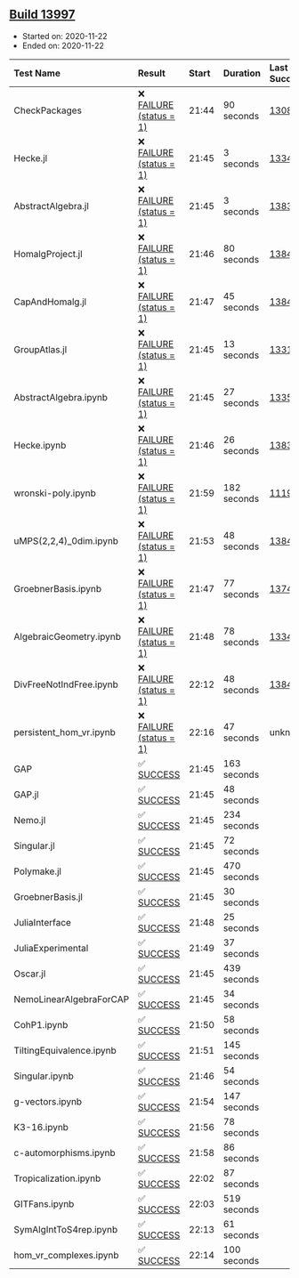 ## [Build 13997](https://oscarci.mathematik.uni-kl.de/job/oscar/13997/)

* Started on: 2020-11-22
* Ended on: 2020-11-22

| Test Name    | Result | Start | Duration | Last Success | First Failure |
|:-------------|:-------|:------|:---------|:-------------|:--------------|
| CheckPackages | ❌ [FAILURE (status = 1)](https://oscarci.mathematik.uni-kl.de/job/oscar/13997/artifact/logs/build-13997/CheckPackages.log) | 21:44 | 90 seconds | [13085](https://oscarci.mathematik.uni-kl.de/job/oscar/13085/) | [13086](https://oscarci.mathematik.uni-kl.de/job/oscar/13086/) |
| Hecke.jl | ❌ [FAILURE (status = 1)](https://oscarci.mathematik.uni-kl.de/job/oscar/13997/artifact/logs/build-13997/Hecke.jl.log) | 21:45 | 3 seconds | [13341](https://oscarci.mathematik.uni-kl.de/job/oscar/13341/) | [13342](https://oscarci.mathematik.uni-kl.de/job/oscar/13342/) |
| AbstractAlgebra.jl | ❌ [FAILURE (status = 1)](https://oscarci.mathematik.uni-kl.de/job/oscar/13997/artifact/logs/build-13997/AbstractAlgebra.jl.log) | 21:45 | 3 seconds | [13837](https://oscarci.mathematik.uni-kl.de/job/oscar/13837/) | [13838](https://oscarci.mathematik.uni-kl.de/job/oscar/13838/) |
| HomalgProject.jl | ❌ [FAILURE (status = 1)](https://oscarci.mathematik.uni-kl.de/job/oscar/13997/artifact/logs/build-13997/HomalgProject.jl.log) | 21:46 | 80 seconds | [13845](https://oscarci.mathematik.uni-kl.de/job/oscar/13845/) | [13846](https://oscarci.mathematik.uni-kl.de/job/oscar/13846/) |
| CapAndHomalg.jl | ❌ [FAILURE (status = 1)](https://oscarci.mathematik.uni-kl.de/job/oscar/13997/artifact/logs/build-13997/CapAndHomalg.jl.log) | 21:47 | 45 seconds | [13845](https://oscarci.mathematik.uni-kl.de/job/oscar/13845/) | [13846](https://oscarci.mathematik.uni-kl.de/job/oscar/13846/) |
| GroupAtlas.jl | ❌ [FAILURE (status = 1)](https://oscarci.mathematik.uni-kl.de/job/oscar/13997/artifact/logs/build-13997/GroupAtlas.jl.log) | 21:45 | 13 seconds | [13311](https://oscarci.mathematik.uni-kl.de/job/oscar/13311/) | [13312](https://oscarci.mathematik.uni-kl.de/job/oscar/13312/) |
| AbstractAlgebra.ipynb | ❌ [FAILURE (status = 1)](https://oscarci.mathematik.uni-kl.de/job/oscar/13997/artifact/logs/build-13997/AbstractAlgebra.ipynb.log) | 21:45 | 27 seconds | [13355](https://oscarci.mathematik.uni-kl.de/job/oscar/13355/) | [13356](https://oscarci.mathematik.uni-kl.de/job/oscar/13356/) |
| Hecke.ipynb | ❌ [FAILURE (status = 1)](https://oscarci.mathematik.uni-kl.de/job/oscar/13997/artifact/logs/build-13997/Hecke.ipynb.log) | 21:46 | 26 seconds | [13837](https://oscarci.mathematik.uni-kl.de/job/oscar/13837/) | [13838](https://oscarci.mathematik.uni-kl.de/job/oscar/13838/) |
| wronski-poly.ipynb | ❌ [FAILURE (status = 1)](https://oscarci.mathematik.uni-kl.de/job/oscar/13997/artifact/logs/build-13997/wronski-poly.ipynb.log) | 21:59 | 182 seconds | [11192](https://oscarci.mathematik.uni-kl.de/job/oscar/11192/) | [11193](https://oscarci.mathematik.uni-kl.de/job/oscar/11193/) |
| uMPS(2,2,4)_0dim.ipynb | ❌ [FAILURE (status = 1)](https://oscarci.mathematik.uni-kl.de/job/oscar/13997/artifact/logs/build-13997/uMPS-2-2-4-_0dim.ipynb.log) | 21:53 | 48 seconds | [13841](https://oscarci.mathematik.uni-kl.de/job/oscar/13841/) | [13842](https://oscarci.mathematik.uni-kl.de/job/oscar/13842/) |
| GroebnerBasis.ipynb | ❌ [FAILURE (status = 1)](https://oscarci.mathematik.uni-kl.de/job/oscar/13997/artifact/logs/build-13997/GroebnerBasis.ipynb.log) | 21:47 | 77 seconds | [13748](https://oscarci.mathematik.uni-kl.de/job/oscar/13748/) | [13749](https://oscarci.mathematik.uni-kl.de/job/oscar/13749/) |
| AlgebraicGeometry.ipynb | ❌ [FAILURE (status = 1)](https://oscarci.mathematik.uni-kl.de/job/oscar/13997/artifact/logs/build-13997/AlgebraicGeometry.ipynb.log) | 21:48 | 78 seconds | [13341](https://oscarci.mathematik.uni-kl.de/job/oscar/13341/) | [13342](https://oscarci.mathematik.uni-kl.de/job/oscar/13342/) |
| DivFreeNotIndFree.ipynb | ❌ [FAILURE (status = 1)](https://oscarci.mathematik.uni-kl.de/job/oscar/13997/artifact/logs/build-13997/DivFreeNotIndFree.ipynb.log) | 22:12 | 48 seconds | [13845](https://oscarci.mathematik.uni-kl.de/job/oscar/13845/) | [13846](https://oscarci.mathematik.uni-kl.de/job/oscar/13846/) |
| persistent_hom_vr.ipynb | ❌ [FAILURE (status = 1)](https://oscarci.mathematik.uni-kl.de/job/oscar/13997/artifact/logs/build-13997/persistent_hom_vr.ipynb.log) | 22:16 | 47 seconds | unknown | unknown |
| GAP | ✅ [SUCCESS](https://oscarci.mathematik.uni-kl.de/job/oscar/13997/artifact/logs/build-13997/GAP.log) | 21:45 | 163 seconds |  |  |
| GAP.jl | ✅ [SUCCESS](https://oscarci.mathematik.uni-kl.de/job/oscar/13997/artifact/logs/build-13997/GAP.jl.log) | 21:45 | 48 seconds |  |  |
| Nemo.jl | ✅ [SUCCESS](https://oscarci.mathematik.uni-kl.de/job/oscar/13997/artifact/logs/build-13997/Nemo.jl.log) | 21:45 | 234 seconds |  |  |
| Singular.jl | ✅ [SUCCESS](https://oscarci.mathematik.uni-kl.de/job/oscar/13997/artifact/logs/build-13997/Singular.jl.log) | 21:45 | 72 seconds |  |  |
| Polymake.jl | ✅ [SUCCESS](https://oscarci.mathematik.uni-kl.de/job/oscar/13997/artifact/logs/build-13997/Polymake.jl.log) | 21:45 | 470 seconds |  |  |
| GroebnerBasis.jl | ✅ [SUCCESS](https://oscarci.mathematik.uni-kl.de/job/oscar/13997/artifact/logs/build-13997/GroebnerBasis.jl.log) | 21:45 | 30 seconds |  |  |
| JuliaInterface | ✅ [SUCCESS](https://oscarci.mathematik.uni-kl.de/job/oscar/13997/artifact/logs/build-13997/JuliaInterface.log) | 21:48 | 25 seconds |  |  |
| JuliaExperimental | ✅ [SUCCESS](https://oscarci.mathematik.uni-kl.de/job/oscar/13997/artifact/logs/build-13997/JuliaExperimental.log) | 21:49 | 37 seconds |  |  |
| Oscar.jl | ✅ [SUCCESS](https://oscarci.mathematik.uni-kl.de/job/oscar/13997/artifact/logs/build-13997/Oscar.jl.log) | 21:45 | 439 seconds |  |  |
| NemoLinearAlgebraForCAP | ✅ [SUCCESS](https://oscarci.mathematik.uni-kl.de/job/oscar/13997/artifact/logs/build-13997/NemoLinearAlgebraForCAP.log) | 21:45 | 34 seconds |  |  |
| CohP1.ipynb | ✅ [SUCCESS](https://oscarci.mathematik.uni-kl.de/job/oscar/13997/artifact/logs/build-13997/CohP1.ipynb.log) | 21:50 | 58 seconds |  |  |
| TiltingEquivalence.ipynb | ✅ [SUCCESS](https://oscarci.mathematik.uni-kl.de/job/oscar/13997/artifact/logs/build-13997/TiltingEquivalence.ipynb.log) | 21:51 | 145 seconds |  |  |
| Singular.ipynb | ✅ [SUCCESS](https://oscarci.mathematik.uni-kl.de/job/oscar/13997/artifact/logs/build-13997/Singular.ipynb.log) | 21:46 | 54 seconds |  |  |
| g-vectors.ipynb | ✅ [SUCCESS](https://oscarci.mathematik.uni-kl.de/job/oscar/13997/artifact/logs/build-13997/g-vectors.ipynb.log) | 21:54 | 147 seconds |  |  |
| K3-16.ipynb | ✅ [SUCCESS](https://oscarci.mathematik.uni-kl.de/job/oscar/13997/artifact/logs/build-13997/K3-16.ipynb.log) | 21:56 | 78 seconds |  |  |
| c-automorphisms.ipynb | ✅ [SUCCESS](https://oscarci.mathematik.uni-kl.de/job/oscar/13997/artifact/logs/build-13997/c-automorphisms.ipynb.log) | 21:58 | 86 seconds |  |  |
| Tropicalization.ipynb | ✅ [SUCCESS](https://oscarci.mathematik.uni-kl.de/job/oscar/13997/artifact/logs/build-13997/Tropicalization.ipynb.log) | 22:02 | 87 seconds |  |  |
| GITFans.ipynb | ✅ [SUCCESS](https://oscarci.mathematik.uni-kl.de/job/oscar/13997/artifact/logs/build-13997/GITFans.ipynb.log) | 22:03 | 519 seconds |  |  |
| SymAlgIntToS4rep.ipynb | ✅ [SUCCESS](https://oscarci.mathematik.uni-kl.de/job/oscar/13997/artifact/logs/build-13997/SymAlgIntToS4rep.ipynb.log) | 22:13 | 61 seconds |  |  |
| hom_vr_complexes.ipynb | ✅ [SUCCESS](https://oscarci.mathematik.uni-kl.de/job/oscar/13997/artifact/logs/build-13997/hom_vr_complexes.ipynb.log) | 22:14 | 100 seconds |  |  |
